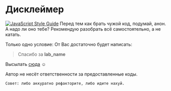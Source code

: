 ﻿
# Дисклеймер
[![JavaScript Style Guide](https://img.shields.io/badge/code%20style-standard-brightgreen.svg)](http://standardjs.com/)
Перед тем как брать чужой код, подумай, анон. А надо ли оно тебе? Рекомендую разобрать всё самостоятельно, а не катать.

Только одно условие:
От Вас достаточно будет написать: 

> Cпасибо за **lab_name**

Высылать [сюда](https://vk.com/keipavk) :relaxed:

Автор не несёт ответственности за предоставленные коды.

`Cовет: либо аккуратно рефакторите, либо идите нахуй. `
